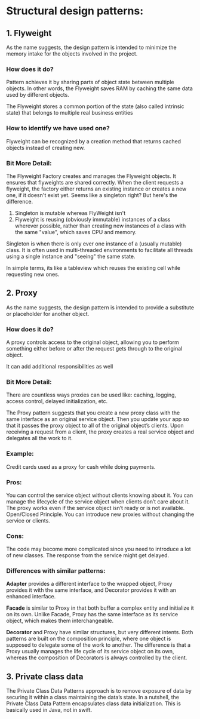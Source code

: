 # Structural design patterns:

## 1. Flyweight

As the name suggests, the design pattern is intended to minimize the memory intake for the objects involved in the project.

### How does it do?

Pattern achieves it by sharing parts of object state between multiple objects. In other words, the Flyweight saves RAM by caching the same data used by different objects.

The Flyweight stores a common portion of the state (also called intrinsic state) that belongs to multiple real business entities

### How to identify we have used one?

Flyweight can be recognized by a creation method that returns cached objects instead of creating new.

### Bit More Detail:

The Flyweight Factory creates and manages the Flyweight objects. It ensures that flyweights are shared correctly. When the client requests a flyweight, the factory either returns an existing instance or creates a new one, if it doesn't exist yet. 
Seems like a singleton right? But here's the difference.

1. Singleton is mutable whereas FlyWeight isn't
3. Flyweight is reusing (obviously immutable) instances of a class wherever possible, rather than creating new instances of a class with the same "value", which saves CPU and memory.

Singleton is when there is only ever one instance of a (usually mutable) class. It is often used in multi-threaded environments to facilitate all threads using a single instance and "seeing" the same state.

In simple terms, its like a tableview which reuses the existing cell while requesting new ones.


## 2. Proxy

As the name suggests, the design pattern is intended to provide a substitute or placeholder for another object.

### How does it do?

A proxy controls access to the original object, allowing you to perform something either before or after the request gets through to the original object.

It can add additional responsibilities as well 

### Bit More Detail:

There are countless ways proxies can be used like: caching, logging, access control, delayed initialization, etc.

The Proxy pattern suggests that you create a new proxy class with the same interface as an original service object. Then you update your app so that it passes the proxy object to all of the original object’s clients. Upon receiving a request from a client, the proxy creates a real service object and delegates all the work to it.

### Example:
Credit cards used as a proxy for cash while doing payments.

### Pros:
You can control the service object without clients knowing about it.
You can manage the lifecycle of the service object when clients don’t care about it.
The proxy works even if the service object isn’t ready or is not available.
Open/Closed Principle. You can introduce new proxies without changing the service or clients.

### Cons:
The code may become more complicated since you need to introduce a lot of new classes.
The response from the service might get delayed.

### Differences with similar patterns:

**Adapter** provides a different interface to the wrapped object, Proxy provides it with the same interface, and Decorator provides it with an enhanced interface.

**Facade** is similar to Proxy in that both buffer a complex entity and initialize it on its own. Unlike Facade, Proxy has the same interface as its service object, which makes them interchangeable.

**Decorator** and Proxy have similar structures, but very different intents. Both patterns are built on the composition principle, where one object is supposed to delegate some of the work to another. The difference is that a Proxy usually manages the life cycle of its service object on its own, whereas the composition of Decorators is always controlled by the client.


## 3. Private class data


The Private Class Data Patterns approach is to remove exposure of data by securing it within a class maintaining the data’s state. In a nutshell, the Private Class Data Pattern encapsulates class data initialization.
This is basically used in Java, not in swift.

